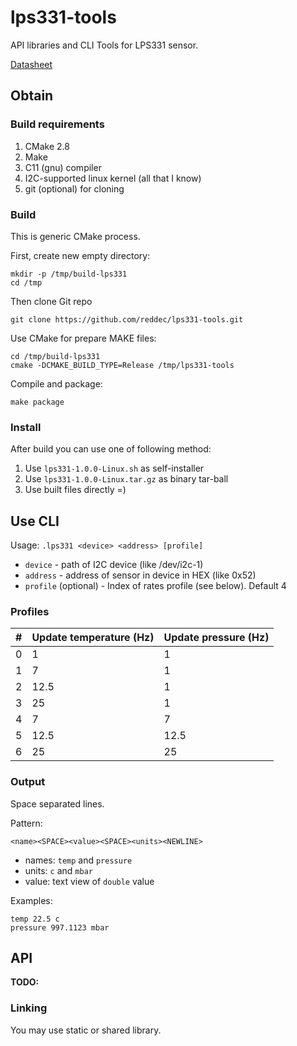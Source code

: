 # lps331-tools

API libraries and CLI Tools for LPS331 sensor.

[Datasheet](http://www.st.com/content/ccc/resource/technical/document/datasheet/40/c2/46/1e/99/22/4c/60/DM00036196.pdf/files/DM00036196.pdf/jcr:content/translations/en.DM00036196.pdf)

## Obtain

### Build requirements

1. CMake 2.8
2. Make
3. C11 (gnu)  compiler
4. I2C-supported linux kernel (all that I know)
5. git (optional) for cloning

### Build

This is generic CMake process.

First, create new empty directory:

    mkdir -p /tmp/build-lps331
    cd /tmp

Then clone Git repo

    git clone https://github.com/reddec/lps331-tools.git

Use CMake for prepare MAKE files:

    cd /tmp/build-lps331
    cmake -DCMAKE_BUILD_TYPE=Release /tmp/lps331-tools

Compile and package:

    make package


### Install

After build you can use one of following method:

1. Use `lps331-1.0.0-Linux.sh` as self-installer
2. Use `lps331-1.0.0-Linux.tar.gz` as binary tar-ball
3. Use built files directly =)

## Use CLI

Usage: `.lps331 <device> <address> [profile]`

* `device`             - path of I2C device (like /dev/i2c-1)
* `address`            - address of sensor in device in HEX (like 0x52)
* `profile` (optional) - Index of rates profile (see below). Default 4

### Profiles

| # | Update temperature (Hz)  | Update pressure (Hz) |
|---|--------------------------|----------------------|
| 0 | 1                        | 1                    |
| 1 | 7                        | 1                    |
| 2 | 12.5                     | 1                    |
| 3 | 25                       | 1                    |
| 4 | 7                        | 7                    |
| 5 | 12.5                     | 12.5                 |
| 6 | 25                       | 25                   |

### Output

Space separated lines.

Pattern:

    <name><SPACE><value><SPACE><units><NEWLINE>

* names: `temp` and `pressure`
* units: `c` and `mbar`
* value: text view of `double` value

Examples:

    temp 22.5 c
    pressure 997.1123 mbar

## API



**TODO:**

### Linking

You may use static or shared library.